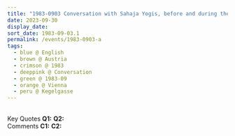```yaml
---
title: "1983-0903 Conversation with Sahaja Yogis, before and during the Lunch, Āśhram, Kegelgasse, Vienna, Austria"
date: 2023-09-30
display_date: 
sort_date: 1983-09-03.1
permalink: /events/1983-0903-a
tags:
  - blue @ English
  - brown @ Austria
  - crimson @ 1983
  - deeppink @ Conversation 
  - green @ 1983-09
  - orange @ Vienna
  - peru @ Kegelgasse
---
```


<br>

<wave-list>
  <list-title color="DarkSeaGreen" width="55">Key Quotes</list-title>
  <list-item color="BlanchedAlmond" width="280"><b>Q1:</b> <i></i></list-item>
  <list-item color="Lavender" width="280"><b>Q2:</b> <i></i></list-item>
</wave-list>

<br>

<wave-list>
  <list-title color="DarkSeaGreen" width="55">Comments</list-title>
  <list-item color="BlanchedAlmond" width="280"><b>C1:</b> <i></i></list-item>
  <list-item color="Lavender" width="280"><b>C2:</b> <i></i></list-item>
</wave-list>